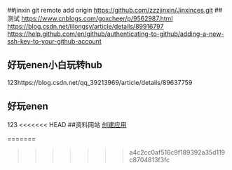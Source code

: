 ##jinxin
git remote add origin https://github.com/zzzjinxin/Jinxinces.git
##测试
https://www.cnblogs.com/goxcheer/p/9562987.html
https://blog.csdn.net/lilongsy/article/details/89916797
https://help.github.com/en/github/authenticating-to-github/adding-a-new-ssh-key-to-your-github-account

## 好玩enen小白玩转hub

123https://blog.csdn.net/qq_39213969/article/details/89637759

## 好玩enen
123
<<<<<<< HEAD
##资料网站
[创建应用](https://developer.github.com/apps/building-oauth-apps/creating-an-oauth-app/)

=======
>>>>>>> a4c2cc0af516c9f189392a35d119c8704813f3fc

